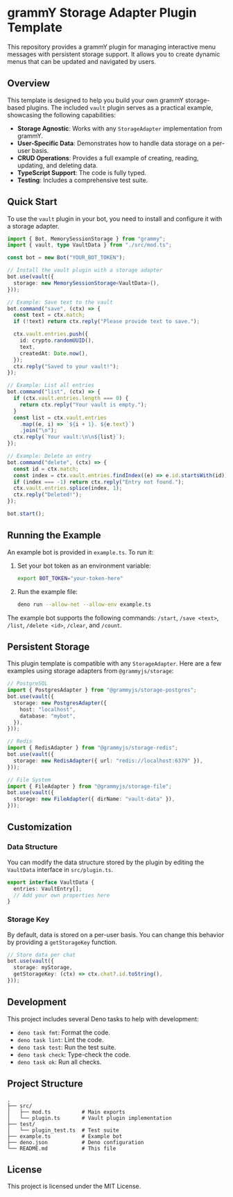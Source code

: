 # grammY Storage Adapter Plugin Template

This repository provides a grammY plugin for managing interactive menu messages with persistent storage support. It allows you to create dynamic menus that can be updated and navigated by users.

## Overview

This template is designed to help you build your own grammY storage-based plugins. The included `vault` plugin serves as a practical example, showcasing the following capabilities:

- **Storage Agnostic**: Works with any `StorageAdapter` implementation from grammY.
- **User-Specific Data**: Demonstrates how to handle data storage on a per-user basis.
- **CRUD Operations**: Provides a full example of creating, reading, updating, and deleting data.
- **TypeScript Support**: The code is fully typed.
- **Testing**: Includes a comprehensive test suite.

## Quick Start

To use the `vault` plugin in your bot, you need to install and configure it with a storage adapter.

```typescript
import { Bot, MemorySessionStorage } from "grammy";
import { vault, type VaultData } from "./src/mod.ts";

const bot = new Bot("YOUR_BOT_TOKEN");

// Install the vault plugin with a storage adapter
bot.use(vault({
  storage: new MemorySessionStorage<VaultData>(),
}));

// Example: Save text to the vault
bot.command("save", (ctx) => {
  const text = ctx.match;
  if (!text) return ctx.reply("Please provide text to save.");

  ctx.vault.entries.push({
    id: crypto.randomUUID(),
    text,
    createdAt: Date.now(),
  });
  ctx.reply("Saved to your vault!");
});

// Example: List all entries
bot.command("list", (ctx) => {
  if (ctx.vault.entries.length === 0) {
    return ctx.reply("Your vault is empty.");
  }
  const list = ctx.vault.entries
    .map((e, i) => `${i + 1}. ${e.text}`)
    .join("\n");
  ctx.reply(`Your vault:\n\n${list}`);
});

// Example: Delete an entry
bot.command("delete", (ctx) => {
  const id = ctx.match;
  const index = ctx.vault.entries.findIndex((e) => e.id.startsWith(id));
  if (index === -1) return ctx.reply("Entry not found.");
  ctx.vault.entries.splice(index, 1);
  ctx.reply("Deleted!");
});

bot.start();
```

## Running the Example

An example bot is provided in `example.ts`. To run it:

1. Set your bot token as an environment variable:
   ```bash
   export BOT_TOKEN="your-token-here"
   ```
2. Run the example file:
   ```bash
   deno run --allow-net --allow-env example.ts
   ```

The example bot supports the following commands: `/start`, `/save <text>`, `/list`, `/delete <id>`, `/clear`, and `/count`.

## Persistent Storage

This plugin template is compatible with any `StorageAdapter`. Here are a few examples using storage adapters from `@grammyjs/storage`:

```typescript
// PostgreSQL
import { PostgresAdapter } from "@grammyjs/storage-postgres";
bot.use(vault({
  storage: new PostgresAdapter({
    host: "localhost",
    database: "mybot",
  }),
}));

// Redis
import { RedisAdapter } from "@grammyjs/storage-redis";
bot.use(vault({
  storage: new RedisAdapter({ url: "redis://localhost:6379" }),
}));

// File System
import { FileAdapter } from "@grammyjs/storage-file";
bot.use(vault({
  storage: new FileAdapter({ dirName: "vault-data" }),
}));
```

## Customization

### Data Structure

You can modify the data structure stored by the plugin by editing the `VaultData` interface in `src/plugin.ts`.

```typescript
export interface VaultData {
  entries: VaultEntry[];
  // Add your own properties here
}
```

### Storage Key

By default, data is stored on a per-user basis. You can change this behavior by providing a `getStorageKey` function.

```typescript
// Store data per chat
bot.use(vault({
  storage: myStorage,
  getStorageKey: (ctx) => ctx.chat?.id.toString(),
}));
```

## Development

This project includes several Deno tasks to help with development:

- `deno task fmt`: Format the code.
- `deno task lint`: Lint the code.
- `deno task test`: Run the test suite.
- `deno task check`: Type-check the code.
- `deno task ok`: Run all checks.

## Project Structure

```
.
├── src/
│   ├── mod.ts          # Main exports
│   └── plugin.ts       # Vault plugin implementation
├── test/
│   └── plugin_test.ts  # Test suite
├── example.ts          # Example bot
├── deno.json           # Deno configuration
└── README.md           # This file
```

## License

This project is licensed under the MIT License.
